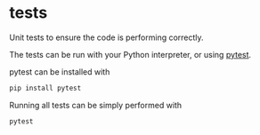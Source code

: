 # tests

Unit tests to ensure the code is performing correctly.

The tests can be run with your Python interpreter, or using [pytest](https://docs.pytest.org/).

pytest can be installed with

```bash
pip install pytest
```

Running all tests can be simply performed with

```bash
pytest
```

